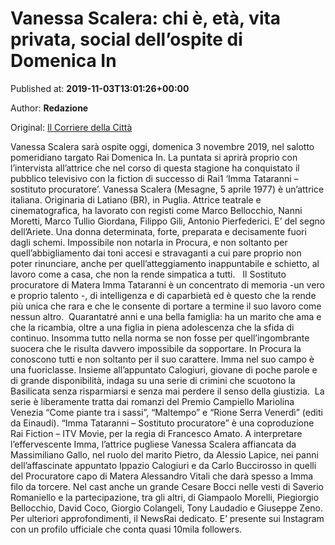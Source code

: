 
# Vanessa Scalera: chi è, età, vita privata, social dell’ospite di Domenica In

Published at: **2019-11-03T13:01:26+00:00**

Author: **Redazione**

Original: [Il Corriere della Città](https://www.ilcorrieredellacitta.com/news/spettacolo/vanessa-scalera-chi-e-eta-vita-privata-social-dellospite-di-domenica-in.html)

Vanessa Scalera sarà ospite oggi, domenica 3 novembre 2019, nel salotto pomeridiano targato Rai Domenica In. La puntata si aprirà proprio con l’intervista all’attrice che nel corso di questa stagione ha conquistato il pubblico televisivo con la fiction di successo di Rai1 ‘Imma Tataranni – sostituto procuratore’.
Vanessa Scalera (Mesagne, 5 aprile 1977) è un’attrice italiana. Originaria di Latiano (BR), in Puglia. Attrice teatrale e cinematografica, ha lavorato con registi come Marco Bellocchio, Nanni Moretti, Marco Tullio Giordana, Filippo Gili, Antonio Pierfederici. E’ del segno dell’Ariete.
Una donna determinata, forte, preparata e decisamente fuori dagli schemi. Impossibile non notarla in Procura, e non soltanto per quell’abbigliamento dai toni accesi e stravaganti a cui pare proprio non poter rinunciare, anche per quell’atteggiamento inappuntabile e schietto, al lavoro come a casa, che non la rende simpatica a tutti.  
Il Sostituto procuratore di Matera Imma Tataranni è un concentrato di memoria -un vero e proprio talento -, di intelligenza e di caparbietà ed è questo che la rende più unica che rara e che le consente di portare a termine il suo lavoro come nessun altro. 
Quarantatré anni e una bella famiglia: ha un marito che ama e che la ricambia, oltre a una figlia in piena adolescenza che la sfida di continuo. Insomma tutto nella norma se non fosse per quell’ingombrante suocera che le risulta davvero impossibile da sopportare.
In Procura la conoscono tutti e non soltanto per il suo carattere. Imma nel suo campo è una fuoriclasse. Insieme all’appuntato Calogiuri, giovane di poche parole e di grande disponibilità, indaga su una serie di crimini che scuotono la Basilicata senza risparmiarsi e senza mai perdere il senso della giustizia. 
La serie è liberamente tratta dai romanzi del Premio Campiello Mariolina Venezia “Come piante tra i sassi”, “Maltempo” e “Rione Serra Venerdì” (editi da Einaudi). “Imma Tataranni – Sostituto procuratore” è una coproduzione Rai Fiction – ITV Movie, per la regia di Francesco Amato.
A interpretare l’effervescente Imma, l’attrice pugliese Vanessa Scalera affiancata da Massimiliano Gallo, nel ruolo del marito Pietro, da Alessio Lapice, nei panni dell’affascinate appuntato Ippazio Calogiuri e da Carlo Buccirosso in quelli del Procuratore capo di Matera Alessandro Vitali che darà spesso a Imma filo da torcere.
Nel cast anche un grande Cesare Bocci nelle vesti di Saverio Romaniello e la partecipazione, tra gli altri, di Giampaolo Morelli, Piegiorgio Bellocchio, David Coco, Giorgio Colangeli, Tony Laudadio e Giuseppe Zeno. Per ulteriori approfondimenti, il NewsRai dedicato.
E’ presente sui Instagram con un profilo ufficiale che conta quasi 10mila followers.
 
